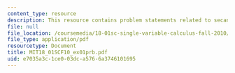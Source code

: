 ```yaml
---
content_type: resource
description: This resource contains problem statements related to secants and tangents.
file: null
file_location: /coursemedia/18-01sc-single-variable-calculus-fall-2010/e7035a3c1ce003dca5766a3746101695_MIT18_01SCF10_ex01prb.pdf
file_type: application/pdf
resourcetype: Document
title: MIT18_01SCF10_ex01prb.pdf
uid: e7035a3c-1ce0-03dc-a576-6a3746101695
---
```

